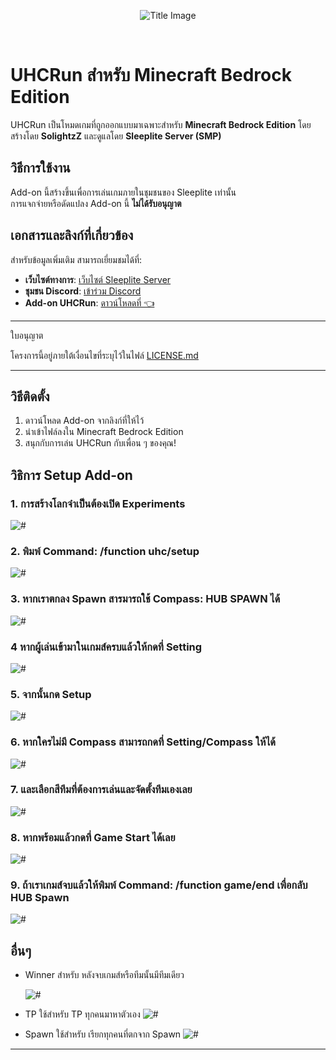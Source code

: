 <p align="center">
  <img src="https://github.com/SolightzZ/Project_UHC_RUN/blob/main/Original%20Packs/title.png" alt="Title Image">
</p>

<br>

# UHCRun สำหรับ Minecraft Bedrock Edition

UHCRun เป็นโหมดเกมที่ถูกออกแบบมาเฉพาะสำหรับ **Minecraft Bedrock Edition** โดยสร้างโดย **SolightzZ** และดูแลโดย **Sleeplite Server (SMP)**

## วิธีการใช้งาน

Add-on นี้สร้างขึ้นเพื่อการเล่นเกมภายในชุมชนของ Sleeplite เท่านั้น  
การแจกจ่ายหรือดัดแปลง Add-on นี้ **ไม่ได้รับอนุญาต**

## เอกสารและลิงก์ที่เกี่ยวข้อง

สำหรับข้อมูลเพิ่มเติม สามารถเยี่ยมชมได้ที่:

- **เว็บไซต์ทางการ**: [เว็บไซต์ Sleeplite Server](https://solightzz.gitbook.io/sleeplite)
- **ชุมชน Discord**: [เข้าร่วม Discord](https://discord.com/invite/gtqfbmvTJK)
- **Add-on UHCRun**: [ดาวน์โหลดที่ 👈](https://github.com/SolightzZ/Project_UHC_RUN/releases)

---

ใบอนุญาต

โครงการนี้อยู่ภายใต้เงื่อนไขที่ระบุไว้ในไฟล์ [LICENSE.md](./LICENSE.md)

---

## วิธีติดตั้ง

1. ดาวน์โหลด Add-on จากลิงก์ที่ให้ไว้
2. นำเข้าไฟล์ลงใน Minecraft Bedrock Edition
3. สนุกกับการเล่น UHCRun กับเพื่อน ๆ ของคุณ!

## วิธิการ Setup Add-on

### 1. การสร้างโลกจำเป็นต้องเปิด Experiments

   <img src="https://github.com/SolightzZ/Project_UHC_RUN/blob/main/img/Screenshot%20(2138).png" alt="#">

### 2. พิมพ์ Command: /function uhc/setup

   <img src="https://github.com/SolightzZ/Project_UHC_RUN/blob/main/img/Screenshot%20(2120).png" alt="#">

### 3. หากเราตกลง Spawn สารมารถใช้ Compass: HUB SPAWN ได้

   <img src="https://github.com/SolightzZ/Project_UHC_RUN/blob/main/img/Screenshot%20(2132).png" alt="#">

### 4 หากผู้เล่นเข้ามาในเกมส์ครบแล้วให้กดที่ Setting

   <img src="https://github.com/SolightzZ/Project_UHC_RUN/blob/main/img/Screenshot%20(2123).png" alt="#">

### 5. จากนั้นกด Setup

   <img src="https://github.com/SolightzZ/Project_UHC_RUN/blob/main/img/Screenshot%20(2124).png" alt="#">

### 6. หากใครไม่มี Compass สามารถกดที่ Setting/Compass ให้ได้

   <img src="https://github.com/SolightzZ/Project_UHC_RUN/blob/main/img/Screenshot%20(2131).png" alt="#">

### 7. และเลือกสีทีมที่ต้องการเล่นและจัดตั้งทีมเองเลย

   <img src="https://github.com/SolightzZ/Project_UHC_RUN/blob/main/img/Screenshot%20(2125).png" alt="#">

### 8. หากพร้อมแล้วกดที่ Game Start ได้เลย

   <img src="https://github.com/SolightzZ/Project_UHC_RUN/blob/main/img/Screenshot%20(2133).png" alt="#">

### 9. ถ้าเราเกมส์จบแล้วให้พิมพ์ Command: /function game/end เพื่อกลับ HUB Spawn

   <img src="https://github.com/SolightzZ/Project_UHC_RUN/blob/main/img/Screenshot%20(2134).png" alt="#">

## อื่นๆ

- Winner สำหรับ หลังจบเกมส์หรือทีมนั้นมีทีมเดียว

  <img src="https://github.com/SolightzZ/Project_UHC_RUN/blob/main/img/Screenshot%20(2127).png" alt="#">

- TP ใช้สำหรับ TP ทุกคนมาหาตัวเอง
  <img src="https://github.com/SolightzZ/Project_UHC_RUN/blob/main/img/Screenshot%20(2129).png" alt="#">
- Spawn ใช้สำหรับ เรียกทุกคนที่ตกจาก Spawn
  <img src="https://github.com/SolightzZ/Project_UHC_RUN/blob/main/img/Screenshot%20(2128).png" alt="#">

---
